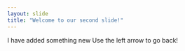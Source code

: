 ```yaml
---
layout: slide
title: "Welcome to our second slide!"
---
```

I have added something new
Use the left arrow to go back!
